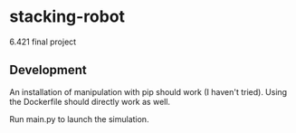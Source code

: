 # stacking-robot
6.421 final project 

## Development
An installation of manipulation with pip should work (I haven't tried). 
Using the Dockerfile should directly work as well.

Run main.py to launch the simulation.